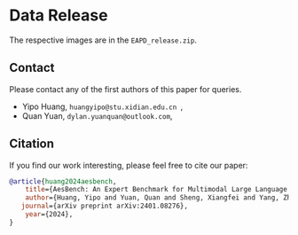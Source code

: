 # Data Release

The respective images are in the `EAPD_release.zip`.


## Contact

Please contact any of the first authors of this paper for queries.

- Yipo Huang, `huangyipo@stu.xidian.edu.cn `, 
- Quan Yuan, `dylan.yuanquan@outlook.com`, 

## Citation

If you find our work interesting, please feel free to cite our paper:

```bibtex
@article{huang2024aesbench,
    title={AesBench: An Expert Benchmark for Multimodal Large Language Models on Image Aesthetics Perception},
    author={Huang, Yipo and Yuan, Quan and Sheng, Xiangfei and Yang, Zhichao and Wu, Haoning and Chen, Pengfei and Yang, Yuzhe and Li, Leida and Lin, Weisi},
   journal={arXiv preprint arXiv:2401.08276},
    year={2024},
}
```
